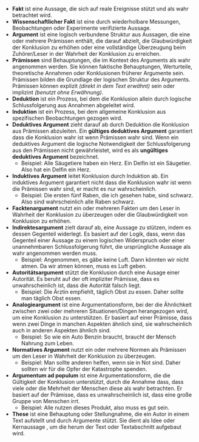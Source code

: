 
- **Fakt** ist eine Aussage, die sich auf reale Ereignisse stützt und als wahr betrachtet wird.
- **Wissenschaftlicher Fakt** ist eine durch wiederholbare Messungen, Beobachtungen oder Experimente verifizierte Aussage.
- **Argument** ist eine logisch verbundene Struktur aus Aussagen, die eine oder mehrere Prämissen enthält,  die darauf abzielt, die Glaubwürdigkeit der Konklusion zu erhöhen oder eine vollständige Überzeugung beim Zuhörer/Leser in der Wahrheit der Konklusion zu erreichen. 
- **Prämissen** sind Behauptungen, die im Kontext des Arguments als wahr angenommen werden. Sie können faktische Behauptungen, Werturteile, theoretische Annahmen oder Konklusionen früherer Argumente sein. Prämissen bilden die Grundlage der logischen Struktur des Arguments.  Prämissen können explizit *(direkt in dem Text erwähnt)* sein oder implizint *(benutzt ohne Erwähnung)*.
- **Deduktion** ist ein Prozess, bei dem die Konklusion allein durch logische Schlussfolgerung aus Annahmen abgeleitet wird.
- **Induktion** ist ein Prozess, bei dem allgemeine Konklusion aus spezifischen Beobachtungen gezogen wird.
- **Deduktives Argument** zieht darauf ab durch Deduktion die Konklusion aus Prämissen abzuleiten. Ein **gültiges deduktives Argument** garantiert dass die Konklusion wahr ist wenn Prämissen wahr sind. Wenn ein deduktives Argument die logische Notwendigkeit der Schlussfolgerung aus den Prämissen nicht gewährleistet, wird es als **ungültiges deduktives Argument** bezeichnet.
  - Beispiel: Alle Säugetiere haben ein Herz. Ein Delfin ist ein Säugetier. Also hat ein Delfin ein Herz.
- **Induktives Argument** leitet Konklusion durch Induktion ab. Ein induktives Argument garantiert nicht dass die Konklusion wahr ist wenn die Prämissen wahr sind, er macht es nur wahrscheinlich. 
  - Beispiel: Die ersten fünf Raben, die ich gesehen habe, sind schwarz. Also sind wahrscheinlich alle Raben schwarz.
- **Facktenargument** nutzt ein oder mehreren Fakten um den Leser in Wahrheit der Konklusion zu überzeugen oder die Glaubwürdigkeit von Konklusion zu erhöhen.
- **Indirektesargument** zielt darauf ab, eine Aussage zu stützen, indem es dessen Gegenteil widerlegt. Es basiert auf der Logik, dass, wenn das Gegenteil einer Aussage zu einem logischen Widerspruch oder einer unannehmbaren Schlussfolgerung führt, die ursprüngliche Aussage als wahr angenommen werden muss.
  - Beispiel: Angenommen, es gäbe keine Luft. Dann könnten wir nicht atmen. Da wir atmen können, muss es Luft geben.
- **Autoritätsargument** stützt die Konklusion durch eine Ausage einer Autorität. Es beruht auf der oft impliziter Prämisse, dass es unwahrscheinlich ist, dass die Autorität falsch liegt.
  - Beispiel: Die Ärztin empfiehlt, täglich Obst zu essen. Daher sollte man täglich Obst essen.
- **Analogieargument** ist eine Argumentationsform, bei der die Ähnlichkeit zwischen zwei oder mehreren Situationen/Dingen herangezogen wird, um eine Konklusion zu unterstützen. Er basiert auf einer  Prämisse, dass wenn zwei Dinge in manchen Aspekten ähnlich sind, sie wahrscheinlich auch in anderen Aspekten ähnlich sind.
  - Beispiel: So wie ein Auto Benzin braucht, braucht der Mensch Nahrung zum Leben.
- **Normatives Argument** nutzt ein oder mehrere Normen als Prämissen um den Leser in Wahrheit der Konklusion zu überzeugen.
  - Beispiel: Man sollte anderen helfen, wenn sie in Not sind. Daher sollten wir für die Opfer der Katastrophe spenden.
- **Argumentum ad populum** ist eine Argumentationsform, die die Gültigkeit der Konklusion unterstützt, durch die Annahme dass, dass viele oder die Mehrheit der Menschen diese als wahr betrachten. Er basiert auf der Prämisse, dass es unwahrscheinlich ist, dass eine große Gruppe von Menschen irrt.
  - Beispiel: Alle nutzen dieses Produkt, also muss es gut sein.
- **These** ist eine Behauptung oder Stellungnahme, die ein Autor in einem Text aufstellt und durch Argumente stützt. Sie dient als  Idee oder Kernaussage , um die herum der Text oder Textabschnitt aufgebaut wird.
